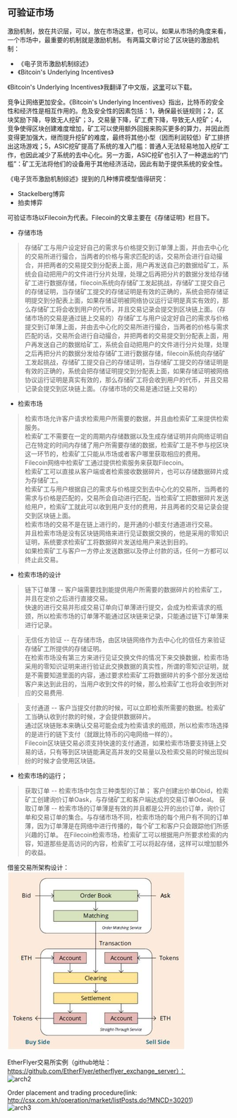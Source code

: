 ##   可验证市场


激励机制，放在共识层，可以，放在市场这里，也可以。如果从市场的角度来看，一个市场中，最重要的机制就是激励机制。
有两篇文章讨论了区块链的激励机制：    
+ 《电子货币激励机制综述》
+ 《Bitcoin's Underlying Incentives》

《Bitcoin's Underlying Incentives》我翻译了中文版，[这里](https://github.com/stone-note/articles)可以下载。

竞争让网络更加安全。《Bitcoin's Underlying Incentives》指出，比特币的安全性和经济性是相互作用的。危及安全性的因素包括：1，确保最长链规则；2，区块奖励下降，导致无人挖矿；3，交易量下降，矿工费下降，导致无人挖矿；4，竞争使得区块创建难度增加，矿工可以使用额外回报来购买更多的算力，并因此而变得更加强大，继而提升挖矿的难度，最终将其他小型（因而利润较低）矿工排挤出这场游戏；5，ASIC挖矿提高了系统的准入门槛：普通人无法轻易地加入挖矿工作，也因此减少了系统的去中心化。另一方面，ASIC挖矿也引入了一种退出的“门槛”：矿工无法将他们的设备用于其他经济活动，因此有助于提供系统的安全性。

《电子货币激励机制综述》提到的几种博弈模型值得研究：
+ Stackelberg博弈
+ 拍卖博弈


可验证市场以Filecoin为代表。Filecoin的文章主要在《存储证明》栏目下。
+ 存储市场
> 存储矿工与用户设定好自己的需求与价格提交到订单薄上面，并由去中心化的交易所进行撮合，当两者的价格与需求匹配的话，交易所会进行自动撮合，并把两者的交易提交到分配表上面，用户再发送自己的数据给矿工，系统会自动把用户的文件进行分片处理，处理之后再把分片的数据分发给存储矿工进行数据存储，filecoin系统向存储矿工发起挑战，存储矿工提交自己的存储证明，当存储矿工提交的存储证明是有效的正确的，系统会把存储证明提交到分配表上面，如果存储证明被网络协议运行证明是真实有效的，那么存储矿工将会收到用户的代币，并且交易记录会提交到区块链上面。（存储市场的交易是通过链上交易的）存储矿工与用户设定好自己的需求与价格提交到订单薄上面，并由去中心化的交易所进行撮合，当两者的价格与需求匹配的话，交易所会进行自动撮合，并把两者的交易提交到分配表上面，用户再发送自己的数据给矿工，系统会自动把用户的文件进行分片处理，处理之后再把分片的数据分发给存储矿工进行数据存储，filecoin系统向存储矿工发起挑战，存储矿工提交自己的存储证明，当存储矿工提交的存储证明是有效的正确的，系统会把存储证明提交到分配表上面，如果存储证明被网络协议运行证明是真实有效的，那么存储矿工将会收到用户的代币，并且交易记录会提交到区块链上面。（存储市场的交易是通过链上交易的）


+ 检索市场
> 检索市场允许客户请求检索用户所需要的数据，并且由检索矿工来提供检索服务。    
> 检索矿工不需要在一定的周期内存储数据以及生成存储证明并向网络证明自己在特定的时间内存储了用户所需要存储的数据，检索矿工是不参与挖区块这一环节的，检索矿工只能从市场或者客户哪里获取相应的费用。   
> Filecoin网络中检索矿工通过提供检索服务来获取Filecoin。   
> 检索矿工可以直接从客户端或者检索接收数据碎片，也可以存储数据碎片成为存储矿工。  
> 检索矿工与用户根据自己的需求与价格提交到去中心化的交易所，当两者的需求与价格是匹配的，交易所会自动进行匹配，当检索矿工把数据碎片发送给用户，检索矿工就此可以收到用户支付的费用，并且两者的交易记录会提交到区块链上面。   
> 检索市场的交易不是在链上进行的，是开通的小额支付通道进行交易。   
> 并且检索市场是没有区块链网络来进行见证数据交换的，他是采用的零知识证明，系统要求检索矿工将数据碎片发送给用户来达到目的。    
> 如果检索矿工与客户一方停止发送数据以及停止付款的话，任何一方都可以终止此交易。   

+ 检索市场的设计
> 链下订单薄 -- 客户端需要找到能提供用户所需要的数据碎片的检索矿工，并且在定价之后进行直接交易。   
> 快速的进行交易并形成交易订单向订单薄进行提交，会成为检索请求的瓶颈，所以检索市场的订单薄不能通过区块链来记录，只能通过链下订单薄来进行记录。   

> 无信任方验证 -- 在存储市场，由区块链网络作为去中心化的信任方来验证存储矿工所提供的存储证明。   
> 在检索市场没有第三方来进行见证交换文件的情况下来交换数据，检索市场采用的零知识证明来进行验证此交换数据的真实性，所谓的零知识证明，就是不需要知道里面的内容，通过要求检索矿工将数据碎片的多个部分发送给客户来达到此目的，当用户收到文件的时候，那么检索矿工也将会收到所对应的交易费用.   

> 支付通道 -- 客户当提交付款的时候，可以立即检索所需要的数据。检索矿工当确认收到付款的时候，才会提供数据碎片。   
> 通过区块链账本来确认交易可能会成为检索请求的瓶颈，所以检索市场选择的是进行的链下支付（就跟比特币的闪电网络一样的）。   
> Filecoin区块链交易必须支持快速的支付通道，如果检索市场要支持链上交易的话，只有等到区块链能满足高并发的交易量以及检索交易的时候出现纠纷的时候才会使用区块链。   

+ 检索市场的运行；

> 获取订单 -- 检索市场中包含三种类型的订单； 客户创建出价单Obid，检索矿工创建询价订单Oask，与存储矿工和客户端达成的交易订单Odeal。
> 获取订单薄 -- 检索市场的订单薄是有效的并且都是公开的出价订单，询价订单和交易订单的集合。与存储市场不同，检索市场的每个用户有不同的订单薄，因为订单薄是在网络中进行传播的，每个矿工和客户只会跟踪他们所感兴趣的订单。
> 在Filecoin检索市场，检索矿工可以根据用户所要求检索的内容，知道那些是高访问的内容，检索矿工可以将起存储，这样可以增加额外的收益。   


借鉴交易所架构设计：    
![arch1](https://raw.githubusercontent.com/stone-note/stone-note.github.io/master/_pictures/2018-12-13-trademaket.png)   

EtherFlyer交易所实例（github地址：https://github.com/EtherFlyer/etherflyer_exchange_server）：    
![arch2](https://user-images.githubusercontent.com/33028500/32134960-134bcb4e-bc32-11e7-9dbf-1017adc4e893.jpg)    

Order placement and trading procedure(link: http://csx.com.kh/operation/market/listPosts.do?MNCD=30201)    
![arch3](http://csx.com.kh/en/common/img/operation/img_market2_1_1.gif) 

